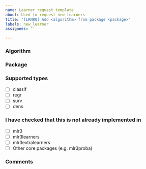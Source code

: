 ```yaml
---
name: Learner request template
about: Used to request new learners
title: "[LRNRQ] Add <algorithm> from package <package>"
labels: new_learner
assignees: ''

---
```


### Algorithm

<Random Forest>

### Package

<randomForest>

### Supported types

* [ ] classif
* [ ] regr
* [ ] surv
* [ ] dens

### I have checked that this is not already implemented in

  * [ ] mlr3
  * [ ] mlr3learners
  * [ ] mlr3extralearners
  * [ ] Other core packages (e.g. mlr3proba)

### Comments
